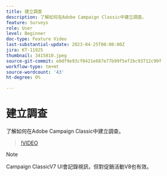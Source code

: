 ```yaml
---
title: 建立調查
description: 了解如何在Adobe Campaign Classic中建立調查。
feature: Surveys
role: User
level: Beginner
doc-type: Feature Video
last-substantial-update: 2023-04-25T00:00:00Z
jira: KT-11925
thumbnail: 3415810.jpeg
source-git-commit: e0df9e93cf0421e687e77b99f5ef2bc93712c99f
workflow-type: tm+mt
source-wordcount: '43'
ht-degree: 0%

---
```



# 建立調查

了解如何在Adobe Campaign Classic中建立調查。

>[!VIDEO](https://video.tv.adobe.com/v/3415810/?learn=on)

>[!NOTE]
>Campaign ClassicV7 UI會記錄視訊，但對促銷活動V8也有效。
